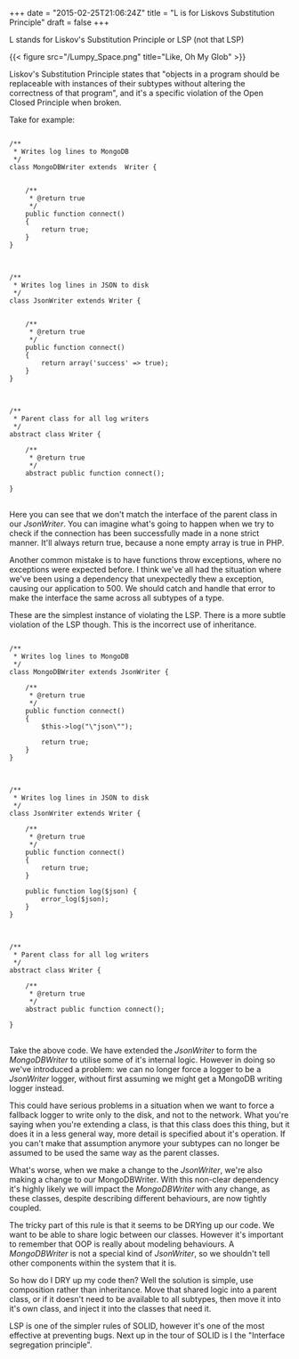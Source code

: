 +++
date = "2015-02-25T21:06:24Z"
title = "L is for Liskovs Substitution Principle"
draft = false
+++

L stands for Liskov's Substitution Principle or LSP (not that LSP)

{{< figure src="/Lumpy_Space.png" title="Like, Oh My Glob" >}}

Liskov's Substitution Principle states that "objects in a program should be replaceable with instances of their subtypes without altering the correctness of that program", and it's a specific violation of the Open Closed Principle when broken.

Take for example:

<pre>
<code class="php">
/**
 * Writes log lines to MongoDB
 */
class MongoDBWriter extends  Writer {


    /**
     * @return true
     */
    public function connect()
    {
        return true;
    }
}
</code>
</pre>
<pre>
<code class="php">
/**
 * Writes log lines in JSON to disk
 */
class JsonWriter extends Writer {


    /**
     * @return true
     */
    public function connect()
    {
        return array('success' => true);
    }
}
</code>
</pre>
<pre>
<code class="php">
/**
 * Parent class for all log writers
 */
abstract class Writer {

    /**
     * @return true
     */
    abstract public function connect();
    
}
</code>
</pre>

Here you can see that we don't match the interface of the parent class in our *JsonWriter*. You can imagine what's going to happen when we try to check if the connection has been successfully made in a none strict manner. It'll always return true, because a none empty array is true in PHP.
 
 Another common mistake is to have functions throw exceptions, where no exceptions were expected before. I think we've all had the situation where we've been using a dependency that unexpectedly thew a exception, causing our application to 500. We should catch and handle that error to make the interface the same across all subtypes of a type.

These are the simplest instance of violating the LSP. There is a more subtle violation of the LSP though. This is the incorrect use of inheritance.

<pre>
<code class="php">
/**
 * Writes log lines to MongoDB
 */
class MongoDBWriter extends JsonWriter {

    /**
     * @return true
     */
    public function connect()
    {
        $this->log("\"json\"");
        
        return true;
    }
}
</code>
</pre>
<pre>
<code class="php">
/**
 * Writes log lines in JSON to disk
 */
class JsonWriter extends Writer {
    
    /**
     * @return true
     */
    public function connect()
    {
        return true;
    }

    public function log($json) {
        error_log($json);
    }
}
</code>
</pre>
<pre>
<code class="php">
/**
 * Parent class for all log writers
 */
abstract class Writer {

    /**
     * @return true
     */
    abstract public function connect();
    
}
</code>
</pre>

Take the above code. We have extended the *JsonWriter* to form the *MongoDBWriter* to utilise some of it's internal logic. However in doing so we've introduced a problem: we can no longer force a logger to be a *JsonWriter* logger, without first assuming we might get a MongoDB writing logger instead.

This could have serious problems in a situation when we want to force a fallback logger to write only to the disk, and not to the network. What you're saying when you're extending a class, is that this class does this thing, but it does it in a less general way, more detail is specified about it's operation. If you can't make that assumption anymore your subtypes can no longer be assumed to be used the same way as the parent classes.

What's worse, when we make a change to the *JsonWriter*, we're also making a change to our MongoDBWriter. With this non-clear dependency it's highly likely we will impact the *MongoDBWriter* with any change, as these classes, despite describing different behaviours, are now tightly coupled.

The tricky part of this rule is that it seems to be DRYing up our code. We want to be able to share logic between our classes. However it's important to remember that OOP is really about modeling behaviours. A *MongoDBWriter* is not a special kind of *JsonWriter*, so we shouldn't tell other components within the system that it is.

So how do I DRY up my code then? Well the solution is simple, use composition rather than inheritance. Move that shared logic into a parent class, or if it doesn't need to be available to all subtypes, then move it into it's own class, and inject it into the classes that need it.

LSP is one of the simpler rules of SOLID, however it's one of the most effective at preventing bugs. Next up in the tour of SOLID is I the "Interface segregation principle".